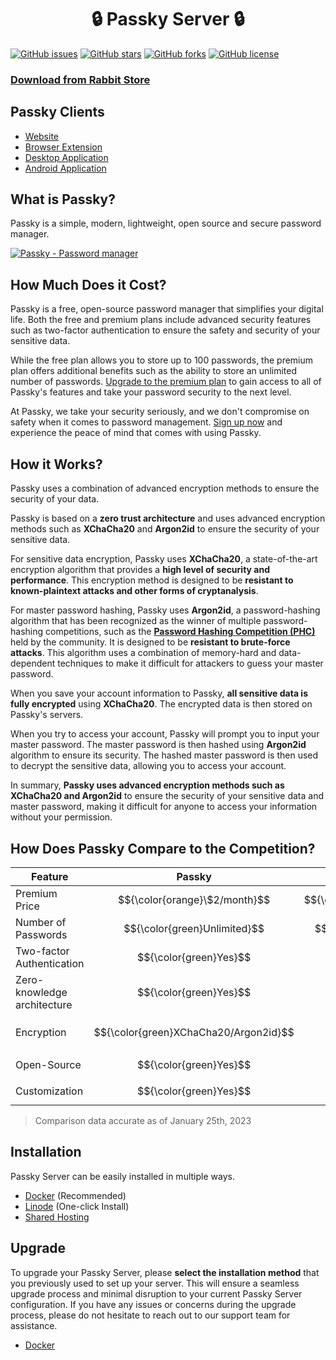 <h1 align="center">🔒 Passky Server 🔒</h1>

[![GitHub issues](https://img.shields.io/github/issues/Rabbit-Company/Passky-Server?color=blue&style=for-the-badge)](https://github.com/Rabbit-Company/Passky-Server/issues)
[![GitHub stars](https://img.shields.io/github/stars/Rabbit-Company/Passky-Server?style=for-the-badge)](https://github.com/Rabbit-Company/Passky-Server/stargazers)
[![GitHub forks](https://img.shields.io/github/forks/Rabbit-Company/Passky-Server?style=for-the-badge)](https://github.com/Rabbit-Company/Passky-Server/network)
[![GitHub license](https://img.shields.io/github/license/Rabbit-Company/Passky-Server?color=blue&style=for-the-badge)](https://github.com/Rabbit-Company/Passky-Server/blob/main/LICENSE)

### [Download from Rabbit Store](https://rabbitstore.org/?app=com.rabbit-company.passky)

## Passky Clients

   * [Website](https://github.com/Rabbit-Company/Passky-Website#installation)
   * [Browser Extension](https://github.com/Rabbit-Company/Passky-Browser-Extension#installation)
   * [Desktop Application](https://github.com/Rabbit-Company/Passky-Desktop#installation)
   * [Android Application](https://github.com/Rabbit-Company/Passky-Android#installation)

## What is Passky?

Passky is a simple, modern, lightweight, open source and secure password manager.

[![Passky - Password manager](https://img.youtube.com/vi/yrk6cHkgVA8/0.jpg)](https://www.youtube.com/watch?v=yrk6cHkgVA8 "Click to watch!")

## How Much Does it Cost?

Passky is a free, open-source password manager that simplifies your digital life. Both the free and premium plans include advanced security features such as two-factor authentication to ensure the safety and security of your sensitive data.

While the free plan allows you to store up to 100 passwords, the premium plan offers additional benefits such as the ability to store an unlimited number of passwords. [Upgrade to the premium plan](https://passky.org/pricing) to gain access to all of Passky's features and take your password security to the next level.

At Passky, we take your security seriously, and we don't compromise on safety when it comes to password management. [Sign up now](https://vault.passky.org/register) and experience the peace of mind that comes with using Passky.

## How it Works?

Passky uses a combination of advanced encryption methods to ensure the security of your data.

Passky is based on a **zero trust architecture** and uses advanced encryption methods such as **XChaCha20** and **Argon2id** to ensure the security of your sensitive data.

For sensitive data encryption, Passky uses **XChaCha20**, a state-of-the-art encryption algorithm that provides a **high level of security and performance**. This encryption method is designed to be **resistant to known-plaintext attacks and other forms of cryptanalysis**.

For master password hashing, Passky uses **Argon2id**, a password-hashing algorithm that has been recognized as the winner of multiple password-hashing competitions, such as the **[Password Hashing Competition (PHC)](https://www.password-hashing.net)** held by the community. It is designed to be **resistant to brute-force attacks**. This algorithm uses a combination of memory-hard and data-dependent techniques to make it difficult for attackers to guess your master password.

When you save your account information to Passky, **all sensitive data is fully encrypted** using **XChaCha20**. The encrypted data is then stored on Passky's servers.

When you try to access your account, Passky will prompt you to input your master password. The master password is then hashed using **Argon2id** algorithm to ensure its security. The hashed master password is then used to decrypt the sensitive data, allowing you to access your account.

In summary, **Passky uses advanced encryption methods such as XChaCha20 and Argon2id** to ensure the security of your sensitive data and master password, making it difficult for anyone to access your information without your permission.

## How Does Passky Compare to the Competition?

Feature | Passky | Bitwarden | NordPass | Dashlane | 1Password | LastPass
--- | :---: | :---: | :---: | :---: | :---: | :---: |
Premium Price | $${\color{orange}\$2/month}$$ | $${\color{green}\$0.83/month}$$ | $${\color{orange}1.99€/month}$$ | $${\color{orange}2€/month}$$ | $${\color{red}\$2.99/month}$$ | $${\color{red}2.90€/month}$$ |
Number of Passwords | $${\color{green}Unlimited}$$ | $${\color{green}Unlimited}$$ | $${\color{green}Unlimited}$$ | $${\color{green}Unlimited}$$ | $${\color{green}Unlimited}$$ | $${\color{green}Unlimited}$$
Two-factor Authentication | $${\color{green}Yes}$$ | $${\color{green}Yes}$$ | $${\color{green}Yes}$$ | $${\color{green}Yes}$$ | $${\color{green}Yes}$$ | $${\color{green}Yes}$$
Zero-knowledge architecture | $${\color{green}Yes}$$ | $${\color{green}Yes}$$ | $${\color{green}Yes}$$ | $${\color{green}Yes}$$ | $${\color{green}Yes}$$ | $${\color{green}Yes}$$
Encryption | $${\color{green}XChaCha20/Argon2id}$$ | $${\color{orange}AES-256/PBKDF2}$$ | $${\color{green}XChaCha20/Argon2id}$$ | $${\color{orange}AES-256/PBKDF2}$$ | $${\color{orange}AES-256/PBKDF2}$$ | $${\color{orange}AES-256/PBKDF2}$$
Open-Source | $${\color{green}Yes}$$ | $${\color{green}Yes}$$ | $${\color{red}No}$$ | $${\color{red}No}$$ | $${\color{red}No}$$ | $${\color{red}No}$$
Customization | $${\color{green}Yes}$$ | $${\color{red}No}$$ | $${\color{red}No}$$ | $${\color{red}No}$$ | $${\color{red}No}$$ | $${\color{red}No}$$

> Comparison data accurate as of January 25th, 2023

## Installation

Passky Server can be easily installed in multiple ways.

- [Docker](https://github.com/Rabbit-Company/Passky-Server/blob/main/docs/installation/docker.md) (Recommended)
- [Linode](https://www.linode.com/marketplace/apps/rabbit-company/passky/) (One-click Install)
- [Shared Hosting](https://github.com/Rabbit-Company/Passky-Server/blob/main/docs/installation/shared-hosting.md)

## Upgrade

To upgrade your Passky Server, please **select the installation method** that you previously used to set up your server. This will ensure a seamless upgrade process and minimal disruption to your current Passky Server configuration. If you have any issues or concerns during the upgrade process, please do not hesitate to reach out to our support team for assistance.

- [Docker](https://github.com/Rabbit-Company/Passky-Server/blob/main/docs/upgrade/docker.md)
